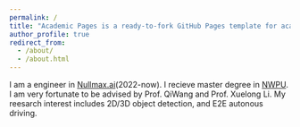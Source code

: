 ```yaml
---
permalink: /
title: "Academic Pages is a ready-to-fork GitHub Pages template for academic personal websites"
author_profile: true
redirect_from: 
  - /about/
  - /about.html
---
```


I am a engineer in [Nullmax.ai](nullmax.com)(2022-now).
I recieve master degree in [NWPU](http://www.nwpu.edu.cn).
I am very fortunate to be advised by Prof. QiWang and Prof. Xuelong Li.
My reesarch interest includes 2D/3D object detection, and E2E autonous driving.
